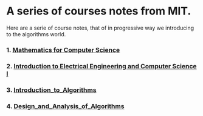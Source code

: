 # A series of courses notes from MIT.
Here are a serie of course notes, that of in progressive way we introducing to the algorithms world.


### 1. [Mathematics for Computer Science](./Mathematics_for_Computer_Science/README.md)

### 2. [Introduction to Electrical Engineering and Computer Science I](./Introduction_to_Electrical_Engineering_and_Computer_Science_I/README.md)

### 3. [Introduction_to_Algorithms](./Introduction_to_Algorithms/README.md)

### 4. [Design_and_Analysis_of_Algorithms](./Design_and_Analysis_of_Algorithms/README.md)